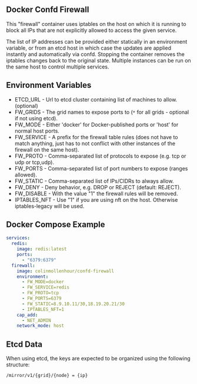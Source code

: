 Docker Confd Firewall
---------------------

This "firewall" container uses iptables on the host on which it is running to block all IPs that are not explicitly allowed to access the given service.

The list of IP addresses can be provided either statically in an environment variable, or from an etcd host in which case the updates are
applied instantly and automatically via confd. Stopping the container removes the iptables changes back to the original state. Multiple
instances can be run on the same host to control multiple services.

## Environment Variables

* ETCD_URL - Url to etcd cluster containing list of machines to allow. (optional)
* FW_GRIDS - The grid names to expose ports to (`*` for all grids - optional if not using etcd).
* FW_MODE - Either 'docker' for Docker-published ports or 'host' for normal host ports.
* FW_SERVICE - A prefix for the firewall table rules (does not have to match anything, just has to not conflict with other instances of the firewall on the same host).
* FW_PROTO - Comma-separated list of protocols to expose (e.g. tcp or udp or tcp,udp).
* FW_PORTS - Comma-separated list of port numbers to expose (ranges allowed).
* FW_STATIC - Comma-separated list of IPs/CIDRs to always allow.
* FW_DENY - Deny behavior, e.g. DROP or REJECT (default: REJECT).
* FW_DISABLE - With the value "1" the firewall rules will be removed.
* IPTABLES_NFT - Use "1" if you are using nft on the host. Otherwise iptables-legacy will be used.

## Docker Compose Example

```yml
services:
  redis:
    image: redis:latest
    ports:
      - "6379:6379"
  firewall:
    image: colinmollenhour/confd-firewall
    environment:
      - FW_MODE=docker
      - FW_SERVICE=redis
      - FW_PROTO=tcp
      - FW_PORTS=6379
      - FW_STATIC=8.9.10.11/30,18.19.20.21/30
      - IPTABLES_NFT=1
    cap_add:
      - NET_ADMIN
    network_mode: host
```

## Etcd Data

When using etcd, the keys are expected to be organized using the following structure:

    /mirror/v1/{grid}/{node} = {ip}
